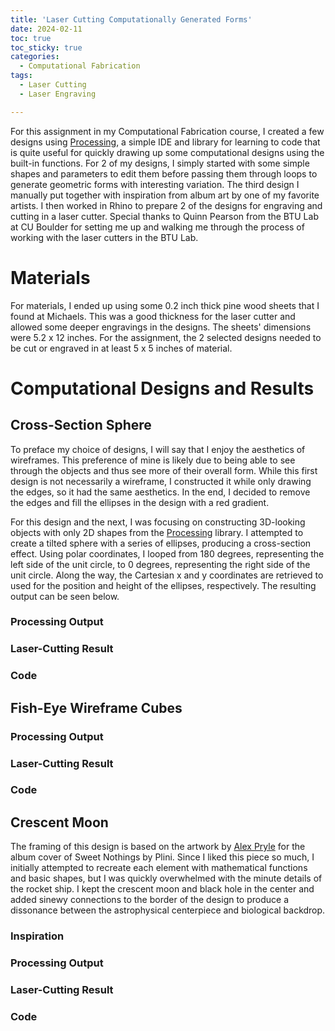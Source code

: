 ```yaml
---
title: 'Laser Cutting Computationally Generated Forms'
date: 2024-02-11
toc: true
toc_sticky: true
categories:
  - Computational Fabrication
tags:
  - Laser Cutting
  - Laser Engraving

---
```


<style>
.gist-data{
    max-height:500px;
    overflow-y: visible;
}
</style>


For this assignment in my Computational Fabrication course, I created a few designs using <a href="https://processing.org/">Processing</a>, a simple IDE and library for learning to code that is quite useful for quickly drawing up some computational designs using the built-in functions. For 2 of my designs, I simply started with some simple shapes and parameters to edit them before passing them through loops to generate geometric forms with interesting variation. The third design I manually put together with inspiration from album art by one of my favorite artists. I then worked in Rhino to prepare 2 of the designs for engraving and cutting in a laser cutter. Special thanks to Quinn Pearson from the BTU Lab at CU Boulder for setting me up and walking me through the process of working with the laser cutters in the BTU Lab.

# Materials

For materials, I ended up using some 0.2 inch thick pine wood sheets that I found at Michaels. This was a good thickness for the laser cutter and allowed some deeper engravings in the designs. The sheets' dimensions were 5.2 x 12 inches. For the assignment, the 2 selected designs needed to be cut or engraved in at least 5 x 5 inches of material.

# Computational Designs and Results
## Cross-Section Sphere

To preface my choice of designs, I will say that I enjoy the aesthetics of wireframes. This preference of mine is likely due to being able to see through the objects and thus see more of their overall form. While this first design is not necessarily a wireframe, I constructed it while only drawing the edges, so it had the same aesthetics. In the end, I decided to remove the edges and fill the ellipses in the design with a red gradient.

For this design and the next, I was focusing on constructing 3D-looking objects with only 2D shapes from the <a href="https://processing.org/">Processing</a> library. I attempted to create a tilted sphere with a series of ellipses, producing a cross-section effect. Using polar coordinates, I looped from 180 degrees, representing the left side of the unit circle, to 0 degrees, representing the right side of the unit circle. Along the way, the Cartesian x and y coordinates are retrieved to used for the position and height of the ellipses, respectively. The resulting output can be seen below.

### Processing Output

### Laser-Cutting Result

### Code
<script src="https://gist.github.com/noajam/219db508a67b48b794c3f0b8f71b523a.js"></script>

## Fish-Eye Wireframe Cubes

### Processing Output

### Laser-Cutting Result

### Code
<script src="https://gist.github.com/noajam/74e246dfa67426edd63ffec434ad8603.js"></script>

## Crescent Moon
The framing of this design is based on the artwork by <a href="https://www.facebook.com/DeadCrownDesign">Alex Pryle</a> for the album cover of Sweet Nothings by Plini. Since I liked this piece so much, I initially attempted to recreate each element with mathematical functions and basic shapes, but I was quickly overwhelmed with the minute details of the rocket ship. I kept the crescent moon and black hole in the center and added sinewy connections to the border of the design to produce a dissonance between the astrophysical centerpiece and biological backdrop.

### Inspiration

### Processing Output

### Laser-Cutting Result

### Code
<script src="https://gist.github.com/noajam/a0fd344ec833ceca13c31e224e8f306c.js"></script>